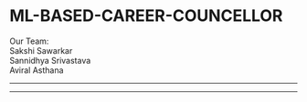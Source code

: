 # ML-BASED-CAREER-COUNCELLOR 

Our Team: <br>
Sakshi Sawarkar <br>
Sannidhya Srivastava <br>
Aviral Asthana <br>
___
___

